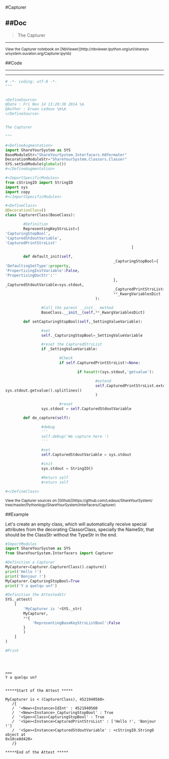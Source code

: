 

<!--
FrozenIsBool False
-->

#Capturer

##Doc
----


>
> The Capturer
>
>

----

<small>
View the Capturer notebook on [NbViewer](http://nbviewer.ipython.org/url/shareyo
ursystem.ouvaton.org/Capturer.ipynb)
</small>




<!--
FrozenIsBool False
-->

##Code

----

<ClassDocStr>

----

```python
# -*- coding: utf-8 -*-
"""


<DefineSource>
@Date : Fri Nov 14 13:20:38 2014 \n
@Author : Erwan Ledoux \n\n
</DefineSource>


The Capturer

"""

#<DefineAugmentation>
import ShareYourSystem as SYS
BaseModuleStr="ShareYourSystem.Interfacers.Hdformater"
DecorationModuleStr="ShareYourSystem.Classors.Classer"
SYS.setSubModule(globals())
#</DefineAugmentation>

#<ImportSpecificModules>
from cStringIO import StringIO
import sys
import copy
#</ImportSpecificModules>

#<DefineClass>
@DecorationClass()
class CapturerClass(BaseClass):

        #Definition
        RepresentingKeyStrsList=[
'CapturingStopBool',
'CapturedStdoutVariable',
'CapturedPrintStrsList'
                                                        ]

        def default_init(self,
                                                _CapturingStopBool={
'DefaultingSetType':property,
'PropertizingInitVariable':False,
'PropertizingDocStr':''
                                                },
_CapturedStdoutVariable=sys.stdout,
                                                _CapturedPrintStrsList=None,
                                                **_KwargVariablesDict
                                        ):

                #Call the parent __init__ method
                BaseClass.__init__(self,**_KwargVariablesDict)

        def setCapturingStopBool(self,_SettingValueVariable):

                #set
                self._CapturingStopBool=_SettingValueVariable

                #reset the CapturedStrsList
                if _SettingValueVariable:

                        #Check
                        if self.CapturedPrintStrsList!=None:

                                if hasattr(sys.stdout,'getvalue'):

                                        #extend
                                        self.CapturedPrintStrsList.extend(
sys.stdout.getvalue().splitlines()
                                        )

                        #reset
                sys.stdout = self.CapturedStdoutVariable

        def do_capture(self):

                #debug
                '''
                self.debug('We capture here ')
                '''

                #set
                self.CapturedStdoutVariable = sys.stdout

                #init
                sys.stdout = StringIO()

                #Return self
                #return self

#</DefineClass>

```

<small>
View the Capturer sources on [Github](https://github.com/Ledoux/ShareYourSystem/
tree/master/Pythonlogy/ShareYourSystem/Interfacers/Capturer)
</small>




<!---
FrozenIsBool True
-->

##Example

Let's create an empty class, which will automatically receive
special attributes from the decorating ClassorClass,
specially the NameStr, that should be the ClassStr
without the TypeStr in the end.

```python
#ImportModules
import ShareYourSystem as SYS
from ShareYourSystem.Interfacers import Capturer

#Definition a Capturer
MyCapturer=Capturer.CapturerClass().capture()
print('Hello !')
print('Bonjour !')
MyCapturer.CapturingStopBool=True
print('Y a quelqu un?')

#Definition the AttestedStr
SYS._attest(
    [
        'MyCapturer is '+SYS._str(
        MyCapturer,
        **{
            'RepresentingBaseKeyStrsListBool':False
        }
        )
    ]
)

#Print





```


```console
>>>
Y a quelqu un?


*****Start of the Attest *****

MyCapturer is < (CapturerClass), 4521940560>
   /{
   /  '<New><Instance>IdInt' : 4521940560
   /  '<New><Instance>_CapturingStopBool' : True
   /  '<Spe><Class>CapturingStopBool' : True
   /  '<Spe><Instance>CapturedPrintStrsList' : ['Hello !', 'Bonjour !']
   /  '<Spe><Instance>CapturedStdoutVariable' : <cStringIO.StringO object at
0x10ce8d420>
   /}

*****End of the Attest *****



```

